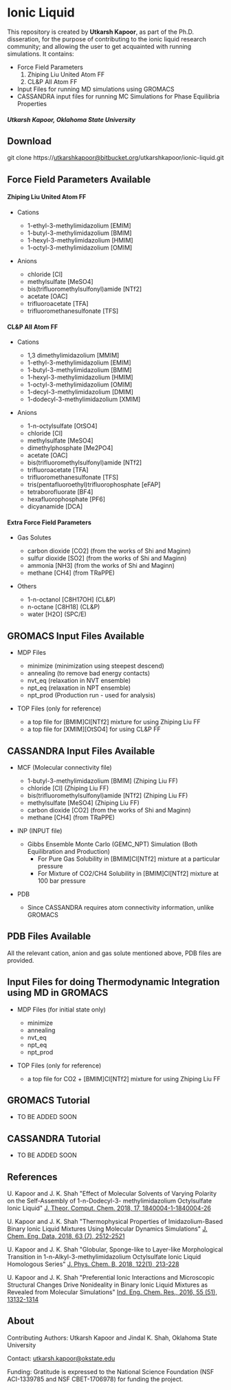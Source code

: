 # Ionic Liquid #

This repository is created by **Utkarsh Kapoor**, as part of the Ph.D. disseration, for the purpose of contributing to the ionic liquid research community; and allowing the user to get acquainted with running simulations. It contains:


* Force Field Parameters  
	1. Zhiping Liu United Atom FF  
	2. CL&P All Atom FF  
* Input Files for running MD simulations using GROMACS
* CASSANDRA input files for running MC Simulations for Phase Equilibria Properties

##### Utkarsh Kapoor, Oklahoma State University #####

## Download ##

git clone https://utkarshkapoor@bitbucket.org/utkarshkapoor/ionic-liquid.git

## Force Field Parameters Available ##

#### Zhiping Liu United Atom FF ####

* Cations  
	* 1-ethyl-3-methylimidazolium [EMIM]
	* 1-butyl-3-methylimidazolium [BMIM]
	* 1-hexyl-3-methylimidazolium [HMIM]
	* 1-octyl-3-methylimidazolium [OMIM]
	
* Anions
	* chloride [Cl]
	* methylsulfate [MeSO4]
	* bis(trifluoromethylsulfonyl)amide [NTf2]
	* acetate [OAC]
	* trifluoroacetate [TFA]
	* trifluoromethanesulfonate [TFS]


#### CL&P All Atom FF ####

* Cations 
	* 1,3 dimethylimidazolium     [MMIM]
	* 1-ethyl-3-methylimidazolium [EMIM]
	* 1-butyl-3-methylimidazolium [BMIM]
	* 1-hexyl-3-methylimidazolium [HMIM]
	* 1-octyl-3-methylimidazolium [OMIM]
	* 1-decyl-3-methylimidazolium [DMIM]
	* 1-dodecyl-3-methylimidazolium [XMIM]
	
* Anions
	* 1-n-octylsulfate [OtSO4]
	* chloride [Cl]
	* methylsulfate [MeSO4]
	* dimethylphosphate [Me2PO4]
	* acetate [OAC]
	* bis(trifluoromethylsulfonyl)amide [NTf2]
	* trifluoroacetate [TFA]
	* trifluoromethanesulfonate [TFS]
	* tris(pentafluoroethyl)trifluorophosphate [eFAP]
	* tetraborofluorate [BF4]
	* hexafluorophosphate [PF6]
	* dicyanamide [DCA]
	
#### Extra Force Field Parameters ####

* Gas Solutes
	* carbon dioxide [CO2]  (from the works of Shi and Maginn)
	* sulfur dioxide [SO2]  (from the works of Shi and Maginn)
	* ammonia [NH3]         (from the works of Shi and Maginn)
	* methane [CH4]         (from TRaPPE)

* Others
	* 1-n-octanol [C8H17OH]  (CL&P)
	* n-octane [C8H18]	     (CL&P)
	* water [H2O]            (SPC/E)

## GROMACS Input Files Available ##

* MDP Files
	* minimize (minimization using steepest descend)
	* annealing (to remove bad energy contacts)
	* nvt_eq (relaxation in NVT ensemble)
	* npt_eq (relaxation in NPT ensemble)
	* npt_prod (Production run - used for analysis)

* TOP Files (only for reference)
	* a top file for [BMIM]Cl[NTf2] mixture for using Zhiping Liu FF
	* a top file for [XMIM][OtSO4] for using CL&P FF

## CASSANDRA Input Files Available ##

* MCF (Molecular connectivity file)
	* 1-butyl-3-methylimidazolium [BMIM]        (Zhiping Liu FF)
	* chloride [Cl]                             (Zhiping Liu FF)
	* bis(trifluoromethylsulfonyl)amide [NTf2]  (Zhiping Liu FF)
	* methylsulfate [MeSO4]                     (Zhiping Liu FF)
	* carbon dioxide [CO2]                      (from the works of Shi and Maginn)
	* methane [CH4]                             (from TRaPPE)

* INP (INPUT file)
	* Gibbs Ensemble Monte Carlo (GEMC_NPT) Simulation (Both Equilibration and Production)
		* For Pure Gas Solubility in [BMIM]Cl[NTf2] mixture at a particular pressure
		* For Mixture of CO2/CH4 Solubility in [BMIM]Cl[NTf2] mixture at 100 bar pressure

* PDB 
	* Since CASSANDRA requires atom connectivity information, unlike GROMACS

## PDB Files Available ##
All the relevant cation, anion and gas solute mentioned above, PDB files are provided.

## Input Files for doing Thermodynamic Integration using MD in GROMACS ##
* MDP Files (for initial state only)
	* minimize
	* annealing 
	* nvt_eq
	* npt_eq 
	* npt_prod

* TOP Files (only for reference)
	* a top file for CO2 + [BMIM]Cl[NTf2] mixture for using Zhiping Liu FF


## GROMACS Tutorial ##

* TO BE ADDED SOON

## CASSANDRA Tutorial ##

* TO BE ADDED SOON

## References ##
U. Kapoor and J. K. Shah "Effect of Molecular Solvents of Varying Polarity on the Self-Assembly of 1-n-Dodecyl-3- methylimidazolium Octylsulfate Ionic Liquid" [J. Theor. Comput. Chem. 2018, 17, 1840004-1-1840004-26](https://www.worldscientific.com/doi/pdf/10.1142/S0219633618400047) 

U. Kapoor and J. K. Shah "Thermophysical Properties of Imidazolium-Based Binary Ionic Liquid Mixtures Using Molecular Dynamics Simulations" [J. Chem. Eng. Data, 2018, 63 (7), 2512-2521](https://pubs.acs.org/doi/abs/10.1021/acs.jced.7b01028)

U. Kapoor and J. K. Shah "Globular, Sponge-like to Layer-like Morphological Transition in 1-n-Alkyl-3-methylimidazolium Octylsulfate Ionic Liquid Homologous Series" [J. Phys. Chem. B, 2018, 122(1), 213-228](https://pubs.acs.org/doi/abs/10.1021/acs.jpcb.7b08397)

U. Kapoor and J. K. Shah "Preferential Ionic Interactions and Microscopic Structural Changes Drive Nonideality in Binary Ionic Liquid Mixtures as Revealed from Molecular Simulations" [Ind. Eng. Chem. Res., 2016, 55 (51), 13132-1314](https://pubs.acs.org/doi/abs/10.1021/acs.iecr.6b03314)



## About ##

Contributing Authors: Utkarsh Kapoor and Jindal K. Shah, Oklahoma State University

Contact: utkarsh.kapoor@okstate.edu

Funding: Gratitude is expressed to the National Science Foundation (NSF ACI-1339785 and NSF CBET-1706978) for funding the project.



